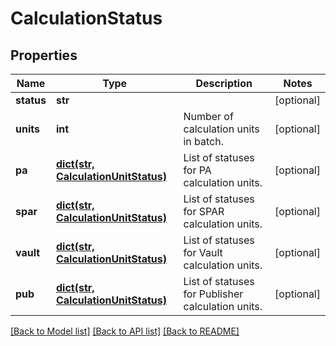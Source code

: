 # CalculationStatus

## Properties
Name | Type | Description | Notes
------------ | ------------- | ------------- | -------------
**status** | **str** |  | [optional] 
**units** | **int** | Number of calculation units in batch. | [optional] 
**pa** | [**dict(str, CalculationUnitStatus)**](CalculationUnitStatus.md) | List of statuses for PA calculation units. | [optional] 
**spar** | [**dict(str, CalculationUnitStatus)**](CalculationUnitStatus.md) | List of statuses for SPAR calculation units. | [optional] 
**vault** | [**dict(str, CalculationUnitStatus)**](CalculationUnitStatus.md) | List of statuses for Vault calculation units. | [optional] 
**pub** | [**dict(str, CalculationUnitStatus)**](CalculationUnitStatus.md) | List of statuses for Publisher calculation units. | [optional] 

[[Back to Model list]](../README.md#documentation-for-models) [[Back to API list]](../README.md#documentation-for-api-endpoints) [[Back to README]](../README.md)


